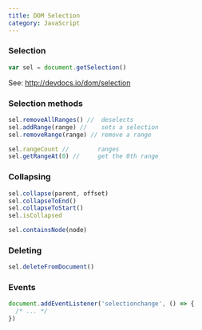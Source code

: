```yaml
---
title: DOM Selection
category: JavaScript
---
```


### Selection

```js
var sel = document.getSelection()
```

See: <http://devdocs.io/dom/selection>

### Selection methods

```js
sel.removeAllRanges() //  deselects
sel.addRange(range) //    sets a selection
sel.removeRange(range) // remove a range
```

```js
sel.rangeCount //        ranges
sel.getRangeAt(0) //     get the 0th range
```

### Collapsing

```js
sel.collapse(parent, offset)
sel.collapseToEnd()
sel.collapseToStart()
sel.isCollapsed
```

```js
sel.containsNode(node)
```

### Deleting

```js
sel.deleteFromDocument()
```

### Events

```js
document.addEventListener('selectionchange', () => {
  /* ... */
})
```
